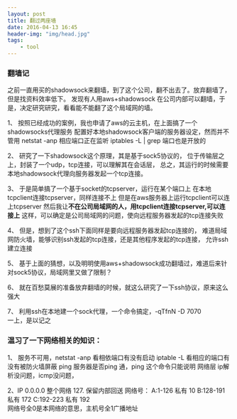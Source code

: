 ```yaml
---
layout: post
title: 翻过两座墙
date: 2016-04-13 16:45
header-img: "img/head.jpg"
tags:
    - tool
---
```



### 翻墙记

之前一直用买的shadowsock来翻墙，到了这个公司，翻不出去了。放弃翻墙了，但是找资料效率低下。
发现有人用aws+shadowsock 在公司内部可以翻墙，于是，决定研究研究，看看能不能翻了这个局域网的墙。

1、	按照已经成功的案例，我也申请了aws的云主机，在上面搞了一个shadowsocks代理服务
	配置好本地shadowsock客户端的服务器设定，然而并不管用
	netstat -anp 相应端口正在监听
	iptables -L | grep <port> 端口也是开放的

2、	研究了一下shadowsock这个原理，其是基于sock5协议的，
	位于传输层之上，封装了一个udp，tcp连接，可以理解其在会话层，
	总之，其运行的时候需要本地shadowsock代理向服务器发起一个tcp连接。

3、	于是简单搞了一个基于socket的tcpserver，运行在某个端口上
	在本地tcpclient连接tcpserver，同样连接不上
	但是在aws服务器上运行tcpclient可以连上tcpserver
	然后我让**不在公司局域网的人，用tcpclient连接tcpserver,可以连接上**
	这样，可以确定是公司局域网的问题，使向远程服务器发起的tcp连接失败

4、	但是，想到了这个ssh下面同样是要向远程服务器发起tcp连接的，
	难道局域网防火墙，能够识别ssh发起的tcp连接，还是其他程序发起的tcp连接，
	允许ssh建立连接

5、	基于上面的猜想，以及明明使用aws+shadowsock成功翻墙过，难道后来针对sock5协议，局域网里又做了限制？

6、	就在百愁莫展的准备放弃翻墙的时候，就这么研究了一下ssh协议，原来这么强大

7、 利用ssh在本地建一个sock代理，一个命令搞定，-qTfnN -D 7070		
    一上，是以记之

###  温习了一下网络相关的知识：

1、 服务不可用，netstat -anp 看相依端口有没有启动
                iptable -L  看相应的端口有没有被防火墙屏蔽
                ping 服务器是否ping 通，ping 这个命令只能说明 网络层 ip解析没问题，icmp没问题，
                
2、IP
        0.0.0.0 整个网络
        127. 保留内部回送
        网络号：
        A:1-126     私有 10
        B:128-191   私有 172
        C:192-223   私有 192    
        网络号全0是本网络的意思，主机号全1广播地址

